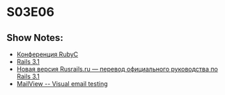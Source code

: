 # S03E06
## Show Notes:

* [Конференция RubyC](http://rubyflow.ru/items/1182)
* [Rails 3.1](https://github.com/rails/rails/commit/505e84599aff6abf719484636b0515e1ce2e2220)
* [Новая версия Rusrails.ru — перевод официального руководства по Rails 3.1](http://habrahabr.ru/blogs/ror/127415/)
* [MailView -- Visual email testing](https://github.com/37signals/mail_view)